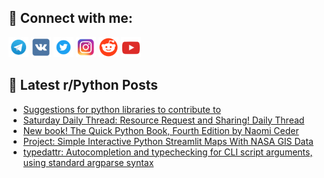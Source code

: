 ## 🔎 Connect with me:
[<img src="https://github.com/bullbesh/bullbesh/blob/main/images/Telegram.png" width="32" height="32" />](https://t.me/bullbesh)
[<img src="https://github.com/bullbesh/bullbesh/blob/main/images/VK.png" width="32" height="32" />](https://vk.com/bullbesh)
[<img src="https://github.com/bullbesh/bullbesh/blob/main/images/Twitter.png" width="32" height="32" />](https://twitter.com/bullbesh1)
[<img src="https://github.com/bullbesh/bullbesh/blob/main/images/Instagram.png" width="32" height="32" />](https://www.instagram.com/bullbesh)
[<img src="https://github.com/bullbesh/bullbesh/blob/main/images/Reddit.png" width="32" height="32" />](https://www.reddit.com/user/bullbesh)
[<img src="https://github.com/bullbesh/bullbesh/blob/main/images/YouTube.png" width="32" height="32" />](https://www.youtube.com/channel/UCtfjRs6uzgq5mfm8S06WTcg)

## 📕 Latest r/Python Posts
<!-- BLOG-POST-LIST:START -->
- [Suggestions for python libraries to contribute to](https://www.reddit.com/r/Python/comments/1cjt02h/suggestions_for_python_libraries_to_contribute_to/)
- [Saturday Daily Thread: Resource Request and Sharing! Daily Thread](https://www.reddit.com/r/Python/comments/1cjmysm/saturday_daily_thread_resource_request_and/)
- [New book! The Quick Python Book, Fourth Edition by Naomi Ceder](https://www.reddit.com/r/Python/comments/1cj8zp2/new_book_the_quick_python_book_fourth_edition_by/)
- [Project: Simple Interactive Python Streamlit Maps With NASA GIS Data](https://www.reddit.com/r/Python/comments/1cj57lw/project_simple_interactive_python_streamlit_maps/)
- [typedattr: Autocompletion and typechecking for CLI script arguments, using standard argparse syntax](https://www.reddit.com/r/Python/comments/1cj2ztk/typedattr_autocompletion_and_typechecking_for_cli/)
<!-- BLOG-POST-LIST:END -->
